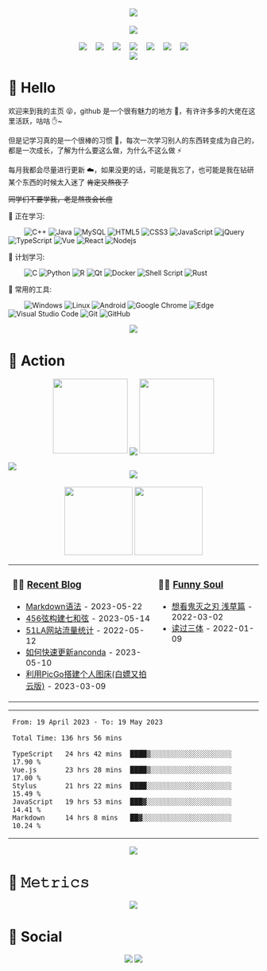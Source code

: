<!-- 动态打字效果 -->
<h1 align="center">
  <a href="https://ahao.ah.cn/">
    <img src="https://readme-typing-svg.herokuapp.com?color=%2336BCF7&lines=人间值得，未来可期.;console.log(%22Hello%EF%BC%8Cworld%22)">
  </a>
</h1>

<!-- 敲代码的图片 -->
<div align="center" ><img order-radius="100px" src="https://image.ahao.ah.cn/Knock-Code.gif"/></div>
<br>

<!-- 个人资料徽标 -->
<div align="center">
  <a href="https://ahao.ah.cn/"><img src="https://img.shields.io/badge/website-个人博客-blue"></a>&emsp;
  <a href="https://twitter.com/dream67336400"><img src="https://img.shields.io/badge/twitter-%E6%8E%A8%E7%89%B9-blue"></a>&emsp;
  <a href="https://www.youtube.com/channel/UCuVodsMEQs7AwOvyj1eiGBQ"><img src="https://img.shields.io/badge/youtube-%E6%B2%B9%E7%AE%A1-c32136"></a>&emsp;
  <a href="https://blog.csdn.net/weixin_68426466?type=blog"><img src="https://img.shields.io/badge/CSDN-%E5%8D%9A%E5%AE%A2-c32136"></a>&emsp;
  <a href="https://space.bilibili.com/295318061"><img src="https://img.shields.io/badge/bilibili-B%E7%AB%99-ff69b4"></a>&emsp;
  <a href="https://www.zhihu.com/people/dream-meng-6"><img src="https://img.shields.io/badge/zhihu-%E7%9F%A5%E4%B9%8E-blue"></a>&emsp;
<!-- 访客数统计徽标 -->
  <img src="https://visitor-badge.glitch.me/badge?page_id=404AHAO" /></div>
<!-- 贪吃蛇代码贡献图 -->
<div align="center"><img src="https://image.ahao.ah.cn/github-contribution-grid-snake.svg" /></div>

# 🙋 Hello

欢迎来到我的主页 😝，github 是一个很有魅力的地方 🙌，有许许多多的大佬在这里活跃，咕咕 ✋~

但是记学习真的是一个很棒的习惯 💪，每次一次学习别人的东西转变成为自己的，都是一次成长，了解为什么要这么做，为什么不这么做 ⚡

每月我都会尽量进行更新 ☁️，如果没更的话，可能是我忘了，也可能是我在钻研某个东西的时候太入迷了 ~~肯定又熬夜了~~

~~同学们不要学我，老是熬夜会长痘~~

💪 正在学习:

&emsp;&emsp;
![C++](https://img.shields.io/badge/-C++-00599C?style=flat-square&logo=c)
![Java](https://img.shields.io/badge/-java-yellow?style=flat-square&logo=java)
![MySQL](https://img.shields.io/badge/mysql-%2300f.svg?style=flat-square&logo=mysql&logoColor=white)
![HTML5](https://img.shields.io/badge/-HTML5-E34F26?style=flat-square&logo=html5&logoColor=white)
![CSS3](https://img.shields.io/badge/-CSS3-1572B6?style=flat-square&logo=css3)
![JavaScript](https://img.shields.io/badge/-JavaScript-oringe?style=flat-square&logo=javascript)
![jQuery](https://img.shields.io/badge/jquery-%230769AD.svg?style=style=flat-square&logo=jquery&logoColor=white)
![TypeScript](https://img.shields.io/badge/typescript-%23007ACC.svg?style=flat-square&logo=typescript&logoColor=white)
![Vue](https://img.shields.io/badge/-Vue.js-3f745c?style=flat-square&logo=Vue.js)
![React](https://img.shields.io/badge/-React-07afd9?style=flat-square&logo=React)
![Nodejs](https://img.shields.io/badge/-Nodejs-c0ebd?style=flat-square&logo=Node.js)

🧠 计划学习:

&emsp;&emsp;
![C](https://img.shields.io/badge/c-%2300599C.svg?style=flat-square&logo=c&logoColor=white)
![Python](https://img.shields.io/badge/-Python-pink?style=flat-square&logo=Python)
![R](https://img.shields.io/badge/r-%23276DC3.svg?style=flat-square&logo=r&logoColor=white)
![Qt](https://img.shields.io/badge/Qt-%23217346.svg?style=style=flat-square&logo=Qt&logoColor=white)
![Docker](https://img.shields.io/badge/-Docker-FCC624?style=flat-square&logo=docker)
![Shell Script](https://img.shields.io/badge/shell_script-%4285F4.svg?style=style=flat-square&logo=gnu-bash&logoColor=white)
![Rust](https://img.shields.io/badge/Rust-2E67D3.svg?style=style=flat-square&logo=rust&logoColor=white)

🧰 常用的工具:

&emsp;&emsp;
![Windows](https://img.shields.io/badge/Windows-0078D6?style=flat-square&logo=windows&logoColor=white)
![Linux](https://img.shields.io/badge/Linux-FCC624?style=style=flat-square&logo=linux&logoColor=black)
![Android](https://img.shields.io/badge/Android-3DDC84?style=flat-square&logo=android&logoColor=white)
![Google Chrome](https://img.shields.io/badge/Chrome-4285F4?style=flat-square&logo=GoogleChrome&logoColor=white)
![Edge](https://img.shields.io/badge/Edge-0078D7?style=flat-square&logo=Microsoft-edge&logoColor=white)
![Visual Studio Code](https://img.shields.io/badge/-Visual%20Studio%20Code-007ACC?style=flat-square&logo=Visual%20Studio%20Code&logoColor=fff)
![Git](https://img.shields.io/badge/-Git-FCC624?style=flat-square&logo=git)
![GitHub](https://img.shields.io/badge/-GitHub-pink?style=flat-square&logo=github)

<div align="center"><img src="https://cdn.cbd.int/anzhiyu-assets@1.0.11/image/common/github-info/personal-homepage-banner.jpg" /></div>

# 🚀 Action

<!-- 连续提交代码天数记录 -->
<p align="center">
  <img width="150" src="https://image.ahao.ah.cn/left-wing.png" />
  <img align="center" src="https://github-readme-streak-stats.herokuapp.com/?user=404AHAO&theme=dark&hide_border=true" />
  <img width="150" src="https://image.ahao.ah.cn/right-wing.png" />
</p>

 <a herf="https://github.com/anuraghazra/convoychat">
    <img alifn="center" src="https://github-readme-stats.vercel.app/api/top-langs/?username=404AHAO&langs_count=8&theme=dark&count_private=true&layout=compact&hide=javascripthtmlcss,CoffeeScript&card_width=1150" />
  </a>

<!-- GitHub奖杯🏆 -->
<div align="center"><img  src="https://github-profile-trophy.vercel.app/?username=404AHAO&theme=gruvbox&row=1&column=7&no-frame=true&no-bg=true" /></div>
<br>

<!-- GitHub数据统计 -->
<div align="center">
  <img height="137px" src="https://github-readme-stats.vercel.app/api?username=404AHAO&hide_title=true&hide_border=true&show_icons=trueline_height=21&text_color=000&icon_color=000&bg_color=0,ea6161,ffc64d,fffc4d,52fa5a&theme=graywhite" />
  <img height="137px" src="https://github-readme-stats.vercel.app/api/top-langs/?username=404AHAO&hide_title=true&hide_border=true&layout=compact&langs_count=6&text_color=000&icon_color=fff&bg_color=0,52fa5a,4dfcff,c64dff&theme=graywhite" />
</div>

<!-- 最近博客和豆瓣动态 -->
<table align="center" >
<tr>
<td valign="top">

### 🤹‍♀️ <a href="https://ahao.ah.cn/" target="_blank">Recent Blog</a>

<!-- START_SECTION:blog -->
* <a href='https://ahao.ah.cn/2023/05/22/Markdown%E8%AF%AD%E6%B3%95/' target='_blank'>Markdown语法</a> - 2023-05-22
* <a href='https://ahao.ah.cn/2023/05/14/guitar-6/' target='_blank'>456弦构建七和弦</a> - 2023-05-14
* <a href='https://ahao.ah.cn/2023/05/12/51LA/' target='_blank'>51LA网站流量统计</a> - 2022-05-12
* <a href='https://ahao.ah.cn/2023/05/10/anconda/' target='_blank'>如何快速更新anconda</a> - 2023-05-10
* <a href='https://ahao.ah.cn/2023/03/09/tuchaung/' target='_blank'>利用PicGo搭建个人图床(白嫖又拍云版)</a> - 2023-03-09
<!-- END_SECTION:blog -->

</td>
<td valign="top">
  
### 🤾‍♂️ <a href="https://www.douban.com/people/238454003" target="_blank">Funny Soul</a>

<!-- START_SECTION:douban -->
* <a href='http://movie.douban.com/subject/35691909/' target='_blank'>想看鬼灭之刃 浅草篇</a> - 2022-03-02
* <a href='https://book.douban.com/subject/2567698/' target='_blank'>读过三体</a> - 2022-01-09
<!-- END_SECTION:douban -->

</table>

<!-- wakatime 统计 -->
<table align="center">
<tr>
<td valign="top">

<!--START_SECTION:waka-->

```text
From: 19 April 2023 - To: 19 May 2023

Total Time: 136 hrs 56 mins

TypeScript   24 hrs 42 mins  ████▒░░░░░░░░░░░░░░░░░░░░   17.90 %
Vue.js       23 hrs 28 mins  ████▒░░░░░░░░░░░░░░░░░░░░   17.00 %
Stylus       21 hrs 22 mins  ████░░░░░░░░░░░░░░░░░░░░░   15.49 %
JavaScript   19 hrs 53 mins  ███▓░░░░░░░░░░░░░░░░░░░░░   14.41 %
Markdown     14 hrs 8 mins   ██▓░░░░░░░░░░░░░░░░░░░░░░   10.24 %
```

<!--END_SECTION:waka-->

</tr>
</table>

<!-- GitHub Activity Graph -->
<div align="center"><img src="https://activity-graph.herokuapp.com/graph?username=ahao-a&theme=xcode" /></div>

# 🎯 𝙼𝚎𝚝𝚛𝚒𝚌𝚜

<!-- plugin metrics -->
<div align="center">
  <img src="https://image.ahao.ah.cn/rocket-banner.jpg"/>
</div>

# 🤝 Social

<!-- BiliBili和CSDN数据 -->
<div align="center">
  <a href="https://space.bilibili.com/295318061"><img src="https://stats.justsong.cn/api/bilibili/?id=295318061"/></a>
  <a href="https://blog.csdn.net/weixin_68426466?type=blog"><img src="https://stats.justsong.cn/api/csdn?id=weixin_68426466"/></a>
</div>
